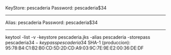 KeyStore: pescaderia
Password: pescaderia$34

-------------------------

Alias: pescaderia
Password: pescaderia$34

------------------------

keytool -list -v -keystore pescaderia.jks -alias pescaderia -storepass pescaderia$34 -keypass pescaderia$34
SHA-1 (produccion): 95:78:B4:C1:B2:B0:CD:5D:2D:CD:A9:03:9C:7E:9E:E2:00:36:DE:DF
